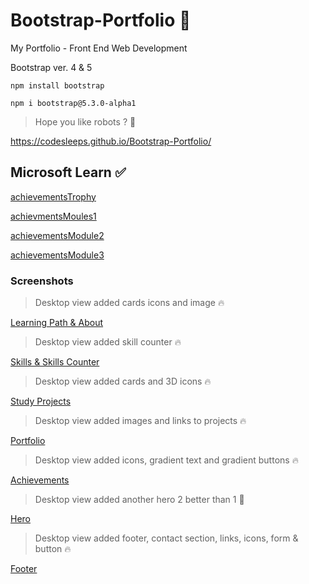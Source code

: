 # Bootstrap-Portfolio 🎯


 My Portfolio - Front End Web Development
 
 
 Bootstrap ver. 4 & 5
 ```install
 npm install bootstrap
 ```
 ```install
npm i bootstrap@5.3.0-alpha1
```
 
 > Hope you like robots ? 🤖
 >  
 https://codesleeps.github.io/Bootstrap-Portfolio/

## Microsoft Learn ✅

[achievementsTrophy](https://user-images.githubusercontent.com/125808990/226473105-96a90167-8ca6-4897-8746-ab92653da446.png)

[achievmentsMoules1](https://user-images.githubusercontent.com/125808990/226473129-f310796d-08b0-408e-8670-996c6dba5615.png)

[achievementsModule2](https://user-images.githubusercontent.com/125808990/226473142-e8869831-ae96-4667-af2e-5828c477256b.png)

[achievementsModule3](https://user-images.githubusercontent.com/125808990/226473163-eee6dc4c-8abb-4a83-b166-3127f2d67f41.png)


### Screenshots

> Desktop view added cards icons and image 🔥
> 
[Learning Path & About](https://user-images.githubusercontent.com/125808990/224548154-75b2aa20-8efc-4e04-bc7c-de18f8e280dc.png)

> Desktop view added skill counter 🔥

[Skills & Skills Counter](https://user-images.githubusercontent.com/125808990/224548205-89dbff08-984e-4532-99de-2675ed16445f.png)

> Desktop view added cards and 3D icons 🔥
> 
[Study Projects](https://user-images.githubusercontent.com/125808990/224548226-e8232fb5-e436-48c2-8e24-a476879c543d.png)

> Desktop view added images and links to projects 🔥
> 
[Portfolio](https://user-images.githubusercontent.com/125808990/224548245-655f5d10-e727-476c-bd40-797a9aeb26d1.png)

> Desktop view  added icons, gradient text and gradient buttons 🔥

[Achievements](https://user-images.githubusercontent.com/125808990/224377693-4c61de01-b8c4-4445-bcee-681f1211fef9.png)

> Desktop view added another hero 2 better than 1 👀
> 
[Hero](https://user-images.githubusercontent.com/125808990/224374103-39fbd8d8-1cec-448e-a7a2-dc9048ab8c2a.png)

> Desktop view added footer, contact section, links, icons, form & button 🔥
>  
[Footer](https://user-images.githubusercontent.com/125808990/224548271-2b97d667-728d-49be-992d-7ad81b21bede.png)


